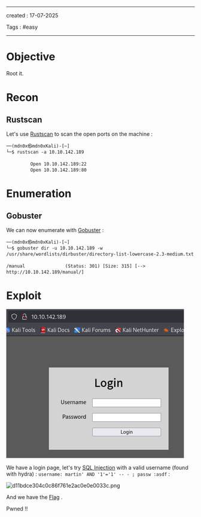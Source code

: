 - - - 
created : 17-07-2025 

Tags : #easy  
- - - 
# Objective

Root it.

# Recon
## Rustscan

Let's use [Rustscan](../../3%20-%20Tags/Hacking%20Tools/Rustscan.md) to scan the open ports on the machine :

```
──(mdn0x㉿mdn0xKali)-[~]
└─$ rustscan -a 10.10.142.189 

         Open 10.10.142.189:22
         Open 10.10.142.189:80

```

# Enumeration
## Gobuster

We can now enumerate with [Gobuster](../../3%20-%20Tags/Hacking%20Tools/Gobuster.md) :

```
──(mdn0x㉿mdn0xKali)-[~]
└─$ gobuster dir -u 10.10.142.189 -w /usr/share/wordlists/dirbuster/directory-list-lowercase-2.3-medium.txt

/manual               (Status: 301) [Size: 315] [--> http://10.10.142.189/manual/]

```

# Exploit

![a05d1ee2b423e3bc978f0e6e93839d28.png](../../2%20-%20Resources/Others/Flameshots/a05d1ee2b423e3bc978f0e6e93839d28.png)

We have a login page, let's try [SQL Injection](../../3%20-%20Tags/Hacking%20Concepts/SQL%20Injection.md) with a valid username (found with hydra) : `username: martin' AND '1'='1' -- - ; passw :asdf` :

<img src="../../Flameshots/d11bdce304c0c86f761e2ac0e0e0033c.png" alt="d11bdce304c0c86f761e2ac0e0e0033c.png" width="583" height="533">

And we have the [Flag](../../3%20-%20Tags/Hacking%20Concepts/Flag.md) .

Pwned !!